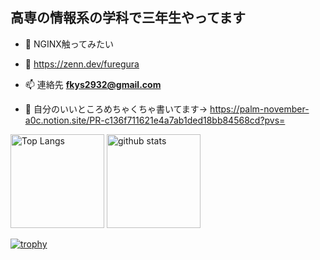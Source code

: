 <h2>高専の情報系の学科で三年生やってます</h2>

- 🌱 NGINX触ってみたい

- 📝 https://zenn.dev/furegura

- 📫 連絡先 **fkys2932@gmail.com**

- 📄 自分のいいところめちゃくちゃ書いてます→ https://palm-november-a0c.notion.site/PR-c136f711621e4a7ab1ded18bb84568cd?pvs=

<p align="left"> 
  <img alt="Top Langs" height="150px" src="https://github-readme-stats.vercel.app/api/top-langs/?username=f-yusei&layout=compact&show_icons=true&theme=onedark" />
  <img alt="github stats" height="150px" src="https://github-readme-stats.vercel.app/api?username=f-yusei&theme=onedark&show_icons=ture" />
</p>

[![trophy](https://github-profile-trophy.vercel.app/?username=f-yusei&theme=onedark&column=7
)](https://github.com/ryo-ma/github-profile-trophy)
